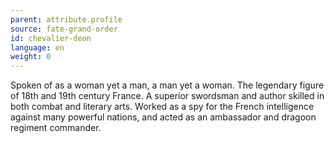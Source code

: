 ```yaml
---
parent: attribute.profile
source: fate-grand-order
id: chevalier-deon
language: en
weight: 0
---
```


Spoken of as a woman yet a man, a man yet a woman.
The legendary figure of 18th and 19th century France.
A superior swordsman and author skilled in both combat and literary arts.
Worked as a spy for the French intelligence against many powerful nations, and acted as an ambassador and dragoon regiment commander.
